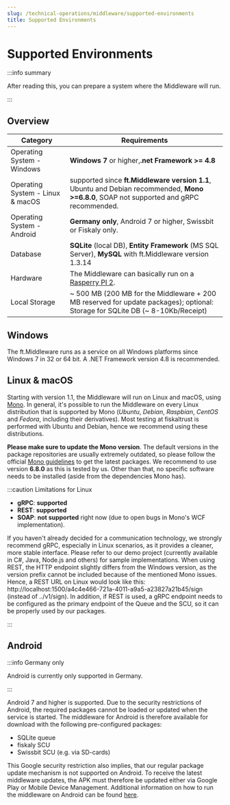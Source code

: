 ```yaml
---
slug: /technical-operations/middleware/supported-environments
title: Supported Environments
---
```

# Supported Environments


:::info summary

After reading this, you can prepare a system where the Middleware will run.

:::

## Overview

| Category                           | Requirements                                           |
| --------------------------------- | ------------------------------------------------------------ |
| Operating System - Windows        | **Windows 7** or higher,**.net Framework >= 4.8** |
| Operating System - Linux & macOS  | supported since **ft.Middleware version 1.1**, Ubuntu and Debian recommended, **Mono >=6.8.0**, SOAP not supported and gRPC recommended. |
| Operating System - Android        | **Germany only**, Android 7 or higher, Swissbit or Fiskaly only. |
| Database                          | **SQLite** (local DB), **Entity Framework** (MS SQL Server), **MySQL** with ft.Middleware version 1.3.14 |
| Hardware                          | The Middleware can basically run on a  [Rasperry PI 2](https://www.raspberrypi.org/products/raspberry-pi-2-model-b/). |
| Local Storage                     | ~ 500 MB (200 MB for the Middleware + 200 MB reserved for update packages); optional: Storage for SQLite DB (~ 8-10Kb/Receipt) |


## Windows

The ft.Middleware runs as a service on all Windows platforms since Windows 7 in 32 or 64 bit. 
A .NET Framework version 4.8 is recommended.

## Linux & macOS
Starting with version 1.1, the Middleware will run on Linux and macOS, using [Mono](https://www.mono-project.com/). In general, it's possible to run the Middleware on every Linux distribution that is supported by Mono (_Ubuntu_, _Debian_, _Raspbian_, _CentOS_ and _Fedora_, including their derivatives). Most testing at fiskaltrust is performed with Ubuntu and Debian, 
hence we recommend using these distributions.

**Please make sure to update the Mono version**. The default versions in the package repositories are usually extremely outdated, so please follow the official [Mono guidelines](https://www.mono-project.com/download/stable/#download-lin-ubuntu) to get the latest packages. We recommend to use version **6.8.0** as this is tested by us. Other than that, no specific software needs to be installed (aside from the dependencies Mono has).

:::caution Limitations for Linux

- **gRPC**: **supported** 
- **REST**: **supported** 
- **SOAP**: **not supported** right now (due to open bugs in Mono's WCF implementation).

If you haven't already decided for a communication technology, we strongly recommend gRPC, especially in Linux scenarios, as it provides a cleaner, more stable interface. Please refer to our demo project (currently available in C#, Java, Node.js and others) for sample implementations.
When using REST, the HTTP endpoint slightly differs from the Windows version, as the version prefix cannot be included because of the mentioned Mono issues. Hence, a REST URL on Linux would look like this: http://localhost:1500/a4c4e466-721a-4011-a9a5-a23827a21b45/sign (instead of ../v1/sign).
In addition, if REST is used, a gRPC endpoint needs to be configured as the primary endpoint of the Queue and the SCU, so it can be properly used by our packages.

:::

## Android

:::info Germany only

Android is currently only supported in Germany.

:::

Android 7 and higher is supported. Due to the security restrictions of Android, the required packages cannot be loaded or updated when the service is started. The middleware for Android is therefore available for download with the following pre-configured packages:

- SQLite queue
- fiskaly SCU
- Swissbit SCU (e.g. via SD-cards)

This Google security restriction also implies, that our regular package update mechanism is not supported on Android. To receive the latest middleware updates, the APK must therefore be updated either via Google Play or Mobile Device Management.
Additional information on how to run the middleware on Android can be found [here](https://github.com/fiskaltrust/middleware-demo-android).

